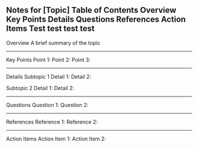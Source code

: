 
Notes for [Topic]
Table of Contents
Overview
Key Points
Details
Questions
References
Action Items
Test test test test
---

Overview
A brief summary of the topic

---

Key Points
Point 1:
Point 2:
Point 3:

---

Details
Subtopic 1
Detail 1:
Detail 2:

Subtopic 2
Detail 1:
Detail 2:

---

Questions
Question 1:
Question 2:

---

References
Reference 1:
Reference 2:

---

Action Items
Action Item 1:
Action Item 2:

